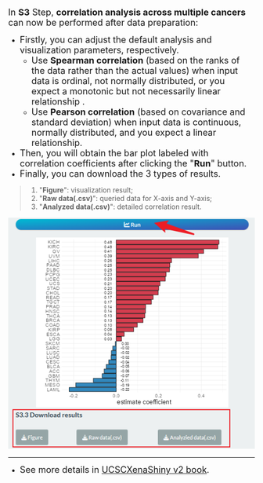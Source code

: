 <font size="4">In **S3** Step, **correlation analysis across multiple cancers** can now be performed after data preparation:</font>

- <font size="4">Firstly, you can adjust the default analysis and visualization parameters, respectively.</font>
  - <font size="4">Use **Spearman correlation** (based on the ranks of the data rather than the actual values) when input data is ordinal, not normally distributed, or you expect a monotonic but not necessarily linear relationship .</font>
  - <font size="4">Use **Pearson correlation** (based on covariance and standard deviation) when input data is continuous, normally distributed, and you expect a linear relationship.</font>
- <font size="4">Then, you will obtain the bar plot labeled with correlation coefficients after clicking the "**Run**" button.</font>
- <font size="4">Finally, you can download the 3 types of results.</font>

> 1. "**Figure**": visualization result;
> 2. "**Raw data(.csv)**": queried data for X-axis and Y-axis;
> 3. "**Analyzed data(.csv)**": detailed correlation result.

<p align="center">
<img src="https://raw.githubusercontent.com/lishensuo/images2/main/img01/image-20240114203517680.png" alt="image-20240114203517680"   width="700" />
</p>

---

- <font size="4"> See more details in [UCSCXenaShiny v2 book](https://lishensuo.github.io/UCSCXenaShiny_Book/). </font> 

